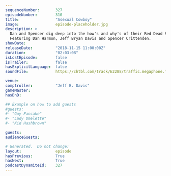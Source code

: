 ```yaml
---
sequenceNumber:       327
episodeNumber:        310
title:                "Asexual Cowboy"
image:                episode-placeholder.jpg
description: >
  Dan and Spencer dig deep into the how's and why's of their Red Dead Redemption 2 addictions, Jeff is sober. Crescendoing in a panel of three audience members talking shop with Dan, therapy shop.
  Featuring Dan Harmon, Jeff Bryan Davis and Spencer Crittenden.
showDate:             
releaseDate:          "2018-11-15 11:00:00Z"
duration:             "02:03:08"
isLostEpisode:        false
isTrailer:            false
hasExplicitLanguage:  false
soundFile:            https://chtbl.com/track/E2288/traffic.megaphone.fm/STA6705652686.mp3?updated=1596579071

venue:                
comptroller:          "Jeff B. Davis"
gameMaster:           
hasDnD:               

## Example on how to add guests
#guests:
#- "Guy Pancake"
#- "Lady Omelette"
#- "Kid Hashbrown"

guests:
audienceGuests:

# Generated.  Do not change:
layout:               episode
hasPrevious:          True
hasNext:              True
podcastDynamiteId:    327
---
```


